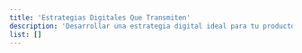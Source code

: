 ```yaml
---
title: 'Estrategias Digitales Que Transmiten'
description: 'Desarrollar una estrategia digital ideal para tu producto ó servicio es esencial para impulsar las ventas de tu segmento de mercado. Los medios a elegir siempre dependerá de tus necesidades, creando emociones lograremos alcanzar tus objetivos.'
list: []
---
```

